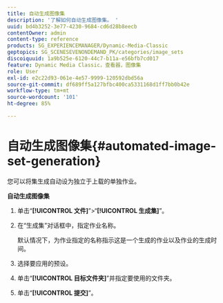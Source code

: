 ```yaml
---
title: 自动生成图像集
description: '了解如何自动生成图像集。 '
uuid: bd4b3252-3e77-4230-9684-cd6d28b8eecb
contentOwner: admin
content-type: reference
products: SG_EXPERIENCEMANAGER/Dynamic-Media-Classic
geptopics: SG_SCENESEVENONDEMAND_PK/categories/image_sets
discoiquuid: 1a9b525e-6120-44c7-b11a-e56bfb7cd017
feature: Dynamic Media Classic，查看器，图像集
role: User
exl-id: e2c22d93-061e-4e57-9999-120592dbd56a
source-git-commit: df689ff5a127bfbc400ca5331168d1ff7bb0b42e
workflow-type: tm+mt
source-wordcount: '101'
ht-degree: 85%

---
```


# 自动生成图像集{#automated-image-set-generation}

<!-- 

Comment Type: remark
Last Modified By: 
Last Modified Date: 

<p>New for 6.5</p>

 -->

您可以将集生成自动设为独立于上载的单独作业。

**自动生成图像集**

1. 单击“**[!UICONTROL 文件]**”>“**[!UICONTROL 生成集]**”。
1. 在“生成集”对话框中，指定作业名称。

   默认情况下，为作业指定的名称指示这是一个生成的作业以及作业的生成时间。

1. 选择要应用的预设。
1. 单击“**[!UICONTROL 目标文件夹]**”并指定要使用的文件夹。
1. 单击“**[!UICONTROL 提交]**”。
